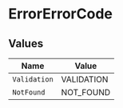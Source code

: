 # ErrorErrorCode


## Values

| Name         | Value        |
| ------------ | ------------ |
| `Validation` | VALIDATION   |
| `NotFound`   | NOT_FOUND    |